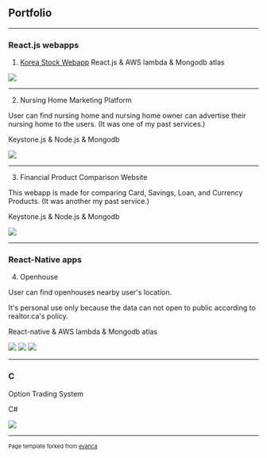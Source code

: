 ## Portfolio

---

### React.js webapps

1. [Korea Stock Webapp](http://lowpbr.surge.sh/)
   React.js & AWS lambda & Mongodb atlas

<img src="images/lowpbr.PNG?raw=true"/>

---

2. Nursing Home Marketing Platform

User can find nursing home and nursing home owner can advertise their nursing home to the users.
(It was one of my past services.)

Keystone.js & Node.js & Mongodb

<img src="images/silvermoa4.PNG?raw=true"/>

---

3. Financial Product Comparison Website

This webapp is made for comparing Card, Savings, Loan, and Currency Products.
(It was another my past service.)

Keystone.js & Node.js & Mongodb

<img src="images/atmarket3.PNG?raw=true"/>

---

### React-Native apps

4. Openhouse

User can find openhouses nearby user's location.

It's personal use only because the data can not open to public according to realtor.ca's policy.

React-native & AWS lambda & Mongodb atlas

<img src="images/openhouse2.PNG?raw=true"/>
<img src="images/openhouse3.PNG?raw=true"/>
<img src="images/openhouse4.PNG?raw=true"/>

---

### C

Option Trading System

C#

<img src="images/tradingsystem.PNG?raw=true"/>

---

<p style="font-size:11px">Page template forked from <a href="https://github.com/evanca/quick-portfolio">evanca</a></p>
<!-- Remove above link if you don't want to attibute -->

